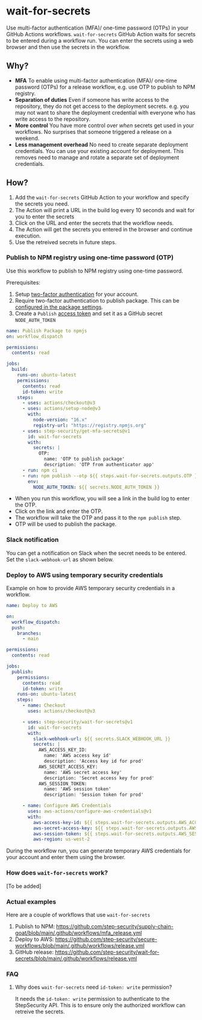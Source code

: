 # wait-for-secrets

Use multi-factor authentication (MFA)/ one-time password (OTPs) in your GitHub Actions workflows. `wait-for-secrets` GitHub Action waits for secrets to be entered during a workflow run. You can enter the secrets using a web browser and then use the secrets in the workflow.

## Why?

- **MFA** To enable using multi-factor authentication (MFA)/ one-time password (OTPs) for a release workflow, e.g. use OTP to publish to NPM registry.
- **Separation of duties** Even if someone has write access to the repository, they do not get access to the deployment secrets. e.g. you may not want to share the deployment credential with everyone who has write access to the repository.
- **More control** You have more control over _when_ secrets get used in your workflows. No surprises that someone triggered a release on a weekend.
- **Less management overhead** No need to create separate deployment credentials. You can use your existing account for deployment. This removes need to manage and rotate a separate set of deployment credentials.

## How?

1. Add the `wait-for-secrets` GitHub Action to your workflow and specify the secrets you need.
2. The Action will print a URL in the build log every 10 seconds and wait for you to enter the secrets
3. Click on the URL and enter the secrets that the workflow needs.
4. The Action will get the secrets you entered in the browser and continue execution.
5. Use the retreived secrets in future steps.

### Publish to NPM registry using one-time password (OTP)

Use this workflow to publish to NPM registry using one-time password.

Prerequisites:

1. Setup [two-factor authentication](https://docs.npmjs.com/configuring-two-factor-authentication) for your account.
2. Require two-factor authentication to publish package. This can be [configured in the package settings](https://docs.npmjs.com/requiring-2fa-for-package-publishing-and-settings-modification).
3. Create a `Publish` [access token](https://docs.npmjs.com/creating-and-viewing-access-tokens) and set it as a GitHub secret `NODE_AUTH_TOKEN`

```yaml
name: Publish Package to npmjs
on: workflow_dispatch

permissions:
  contents: read

jobs:
  build:
    runs-on: ubuntu-latest
    permissions:
      contents: read
      id-token: write
    steps:
      - uses: actions/checkout@v3
      - uses: actions/setup-node@v3
        with:
          node-version: "16.x"
          registry-url: "https://registry.npmjs.org"
      - uses: step-security/get-mfa-secrets@v1
        id: wait-for-secrets
        with:
          secrets: |
            OTP: 
              name: 'OTP to publish package'
              description: 'OTP from authenticator app'
      - run: npm ci
      - run: npm publish --otp ${{ steps.wait-for-secrets.outputs.OTP }}
        env:
          NODE_AUTH_TOKEN: ${{ secrets.NODE_AUTH_TOKEN }}
```

- When you run this workflow, you will see a link in the build log to enter the OTP.
- Click on the link and enter the OTP.
- The workflow will take the OTP and pass it to the `npm publish` step.
- OTP will be used to publish the package.

### Slack notification

You can get a notification on Slack when the secret needs to be entered. Set the `slack-webhook-url` as shown below.

### Deploy to AWS using temporary security credentials

Example on how to provide AWS temporary security credentials in a workflow.

```yaml
name: Deploy to AWS

on:
  workflow_dispatch:
  push:
    branches:
      - main

permissions:
  contents: read

jobs:
  publish:
    permissions:
      contents: read
      id-token: write
    runs-on: ubuntu-latest
    steps:
      - name: Checkout
        uses: actions/checkout@v3

      - uses: step-security/wait-for-secrets@v1
        id: wait-for-secrets
        with:
          slack-webhook-url: ${{ secrets.SLACK_WEBHOOK_URL }}
          secrets: |
            AWS_ACCESS_KEY_ID: 
              name: 'AWS access key id'
              description: 'Access key id for prod'
            AWS_SECRET_ACCESS_KEY:
              name: 'AWS secret access key'
              description: 'Secret access key for prod'
            AWS_SESSION_TOKEN:
              name: 'AWS session token'
              description: 'Session token for prod'

      - name: Configure AWS Credentials
        uses: aws-actions/configure-aws-credentials@v1
        with:
          aws-access-key-id: ${{ steps.wait-for-secrets.outputs.AWS_ACCESS_KEY_ID }}
          aws-secret-access-key: ${{ steps.wait-for-secrets.outputs.AWS_SECRET_ACCESS_KEY }}
          aws-session-token: ${{ steps.wait-for-secrets.outputs.AWS_SESSION_TOKEN }}
          aws-region: us-west-2
```

During the workflow run, you can generate temporary AWS credentials for your account and enter them using the browser.

### How does `wait-for-secrets` work?

[To be added]

### Actual examples

Here are a couple of workflows that use `wait-for-secrets`

1. Publish to NPM: https://github.com/step-security/supply-chain-goat/blob/main/.github/workflows/mfa_release.yml
2. Deploy to AWS: https://github.com/step-security/secure-workflows/blob/main/.github/workflows/release.yml
3. GitHub release: https://github.com/step-security/wait-for-secrets/blob/main/.github/workflows/release.yml

### FAQ

1. Why does `wait-for-secrets` need `id-token: write` permission?

   It needs the `id-token: write` permission to authenticate to the StepSecurity API. This is to ensure only the authorized workflow can retreive the secrets.

